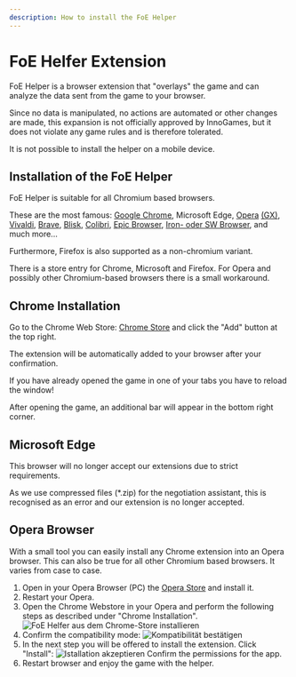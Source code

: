 ```yaml
---
description: How to install the FoE Helper
---
```


# FoE Helfer Extension

FoE Helper is a browser extension that "overlays" the game and can analyze the data sent from the game to your browser.

Since no data is manipulated, no actions are automated or other changes are made, this expansion is not officially approved by InnoGames, but it does not violate any game rules and is therefore tolerated.

<div data-gb-custom-block data-tag="warning" data-style='info'>

It is not possible to install the helper on a mobile device.

</div>

## Installation of the FoE Helper

FoE Helper is suitable for all Chromium based browsers.

These are the most famous: [Google Chrome](https://www.google.com/chrome/), Microsoft Edge, [Opera](https://www.opera.com/) [(GX)](https://www.opera.com/de/gx), [Vivaldi](https://vivaldi.com/), [Brave](https://brave.com/), [Blisk](https://blisk.io/), [Colibri](https://colibri.opqr.co/), [Epic Browser](https://www.epicbrowser.com/), [Iron- oder SW Browser](https://www.srware.net/iron/), and much more...

Furthermore, Firefox is also supported as a non-chromium variant.

There is a store entry for Chrome, Microsoft and Firefox. For Opera and possibly other Chromium-based browsers there is a small workaround.

## Chrome Installation

Go to the Chrome Web Store: [Chrome Store](https://chrome.google.com/webstore/detail/foe-helper/bkagcmloachflbbkfmfiggipaelfamdf) and click the "Add" button at the top right.

The extension will be automatically added to your browser after your confirmation.

<div data-gb-custom-block data-tag="hint" data-style='info'>
If you have already opened the game in one of your tabs you have to reload the window!
</div>

After opening the game, an additional bar will appear in the bottom right corner.

## Microsoft Edge

This browser will no longer accept our extensions due to strict requirements.

As we use compressed files (*.zip) for the negotiation assistant, this is recognised as an error and our extension is no longer accepted.

## Opera Browser

With a small tool you can easily install any Chrome extension into an Opera browser. This can also be true for all other Chromium based browsers. It varies from case to case.

1. Open in your Opera Browser (PC) the [Opera Store](https://addons.opera.com/de/extensions/details/install-chrome-extensions/) and install it.
2. Restart your Opera.
3. Open the Chrome Webstore in your Opera and perform the following steps as described under "Chrome Installation". ![FoE Helfer aus dem Chrome-Store installieren](./.images/foe-helfer-in-operea-installieren.png)
4. Confirm the compatibility mode: ![Kompatibilität bestätigen](./.images/kompatibilitaets-bestaetigung.png)
5. In the next step you will be offered to install the extension. Click "Install": ![Istallation akzeptieren](./.images/extension-in-opera-installieren.png) Confirm the permissions for the app.
6. Restart browser and enjoy the game with the helper.




